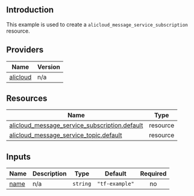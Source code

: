 <!-- BEGIN_TF_DOCS -->
## Introduction

This example is used to create a `alicloud_message_service_subscription` resource.

## Providers

| Name | Version |
|------|---------|
| <a name="provider_alicloud"></a> [alicloud](#provider\_alicloud) | n/a |

## Resources

| Name | Type |
|------|------|
| [alicloud_message_service_subscription.default](https://registry.terraform.io/providers/aliyun/alicloud/latest/docs/resources/message_service_subscription) | resource |
| [alicloud_message_service_topic.default](https://registry.terraform.io/providers/aliyun/alicloud/latest/docs/resources/message_service_topic) | resource |

## Inputs

| Name | Description | Type | Default | Required |
|------|-------------|------|---------|:--------:|
| <a name="input_name"></a> [name](#input\_name) | n/a | `string` | `"tf-example"` | no |
<!-- END_TF_DOCS -->    